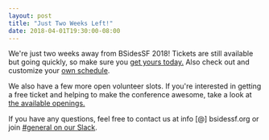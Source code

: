 ```yaml
---
layout: post
title: "Just Two Weeks Left!"
date: 2018-04-01T19:30:00-08:00
---
```


We're just two weeks away from BSidesSF 2018! Tickets are still available but going quickly, so make sure you [get yours today.](/tickets.html) Also check out and customize your [own schedule](https://bsidessf2018.sched.com).  

We also have a few more open volunteer slots. If you're interested in getting a free ticket and helping to make the conference awesome, take a look at [the available openings.](/volunteer.html)

If you have any questions, feel free to contact us at info [@] bsidessf.org or join [#general on our Slack](https://bsidessf-slack.herokuapp.com/).
